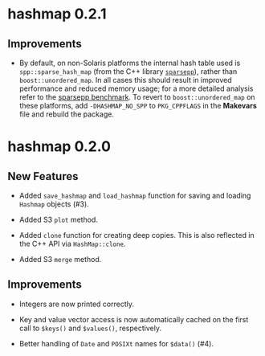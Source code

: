 # hashmap 0.2.1

## Improvements 

* By default, on non-Solaris platforms the internal hash table used is 
  `spp::sparse_hash_map` (from the C++ library 
  [`sparsepp`](https://github.com/greg7mdp/sparsepp)), rather than 
  `boost::unordered_map`. In all cases this should result in improved 
  performance and reduced memory usage; for a more detailed analysis 
  refer to the 
  [sparsepp benchmark](https://github.com/greg7mdp/sparsepp/blob/master/bench.md). 
  To revert to `boost::unordered_map` on these platforms, add 
  `-DHASHMAP_NO_SPP` to `PKG_CPPFLAGS` in the **Makevars** file and rebuild 
  the package. 

# hashmap 0.2.0

## New Features

* Added `save_hashmap` and `load_hashmap` function for saving and loading 
  `Hashmap` objects (#3).
  
* Added S3 `plot` method.

* Added `clone` function for creating deep copies. This is also reflected in 
  the C++ API via `HashMap::clone`. 
  
* Added S3 `merge` method.

## Improvements

* Integers are now printed correctly. 

* Key and value vector access is now automatically cached on the first call to 
  `$keys()` and `$values()`, respectively.

* Better handling of `Date` and `POSIXt` names for `$data()` (#4).
